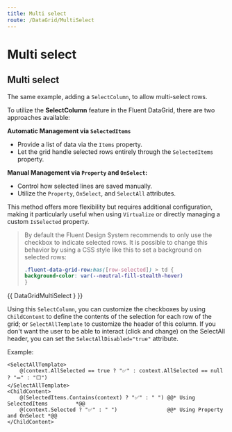 ```yaml
---
title: Multi select
route: /DataGrid/MultiSelect
---
```


# Multi select


## Multi select

The same example, adding a `SelectColumn`, to allow multi-select rows.

To utilize the **SelectColumn** feature in the Fluent DataGrid, there are two approaches available:

**Automatic Management via `SelectedItems`**
- Provide a list of data via the `Items` property.
- Let the grid handle selected rows entirely through the `SelectedItems` property.

**Manual Management via `Property` and `OnSelect`:**
- Control how selected lines are saved manually.
- Utilize the `Property`, `OnSelect`, and `SelectAll` attributes.

This method offers more flexibility but requires additional configuration, making it particularly useful when using `Virtualize` or directly managing a custom `IsSelected` property.

> By default the Fluent Design System recommends to only use the checkbox to indicate selected rows.
> It is possible to change this behavior by using a CSS style like this to set a background on selected rows:
> 
> ```css
> .fluent-data-grid-row:has([row-selected]) > td {
> background-color: var(--neutral-fill-stealth-hover)
> }
> ```

{{ DataGridMultiSelect } }}



Using this `SelectColumn`, you can customize the checkboxes by using `ChildContent` to define the contents of the selection for each row of the grid;
or `SelectAllTemplate` to customize the header of this column.
If you don't want the user to be able to interact (click and change) on the SelectAll header, you can set the `SelectAllDisabled="true"` attribute.


Example:
```razor
<SelectAllTemplate>
    @(context.AllSelected == true ? "✅" : context.AllSelected == null ? "➖" : "⬜")
</SelectAllTemplate>
<ChildContent>
    @(SelectedItems.Contains(context) ? "✅" : " ") @@* Using SelectedItems         *@@
    @(context.Selected ? "✅" : " ")                @@* Using Property and OnSelect *@@
</ChildContent>
```
